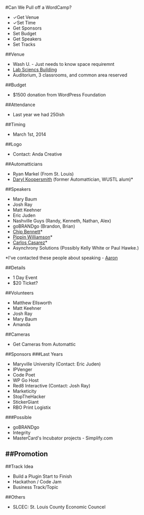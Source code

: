 #Can We Pull off a WordCamp?
- ✓Get Venue
- ✓Set Time
- Get Sponsors
- Set Budget
- Get Speakers
- Set Tracks

##Venue
- Wash U. - Just needs to know space requiremnt
- [Lab Sciencs Building](http://wustl.edu/community/visitors/tour/danforth/laboratory-sciences-building.html)
- Auditorium, 3 classrooms, and common area reserved

##Budget
- $1500 donation from WordPress Foundation

##Attendance
- Last year we had 250ish

##Timing
- March 1st, 2014

##Logo
- Contact: Anda Creative

##Automatticians
- Ryan Markel (From St. Louis)
- [Daryl Koopersmith](http://twitter.com/@koop) (former Automattician, WUSTL alum)*

##Speakers
- Mary Baum
- Josh Ray
- Matt Keehner
- Eric Juden
- Nashville Guys (Randy, Kenneth, Nathan, Alex)
- goBRANDgo (Brandon, Brian)
- [Chip Bennett](http://twitter.com/@chip_bennet)*
- [Pippin Williamson](http://twitter.com/@pippinsplugins)*
- [Carlos Casarez](http://twitter.com/@heckyesitis)*
- Asynchrony Solutions (Possibly Kelly White or Paul Hawke.)

*I've contacted these people about speaking - [Aaron](http://twitter.com/coderaaron)

##Details
- 1 Day Event
- $20 Ticket?

##Volunteers
- Matthew Ellsworth
- Matt Keehner
- Josh Ray
- Mary Baum
- Amanda

##Cameras
- Get Cameras from Automattic

##Sponsors
###Last Years
- Maryville University (Contact: Eric Juden)
- IPVenger
- Code Poet
- WP Go Host
- Red8 Interactive (Contact: Josh Ray)
- Marketicity
- StopTheHacker
- StickerGiant
- RBO Print Logistix

###Possible
- goBRANDgo
- Integrity
- MasterCard's Incubator projects - Simplify.com

##Promotion
- 

##Track Idea
- Build a Plugin Start to Finish
- Hackathon / Code Jam
- Business Track/Topic

##Others
- SLCEC: St. Louis County Economic Councel